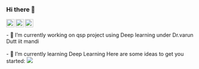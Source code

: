 ### Hi there 👋
<a href="https://twitter.com/sudhanshu__8">
  <img align="left" alt="sudhanshu's Twitter" width="22px" src="https://cdn.jsdelivr.net/npm/simple-icons@v3/icons/twitter.svg" />
</a>
<a href="https://linkedin.com/in/sudhanshu-kumar-a29ab8184">
  <img align="left" alt="sudhanshu's Linkdein" width="22px" src="https://cdn.jsdelivr.net/npm/simple-icons@v3/icons/linkedin.svg" />
</a>
<a href="https://github.com/ksudhanshu348">
  <img align="left" alt="sudhanshu's's Github" width="22px" src="https://cdn.jsdelivr.net/npm/simple-icons@v3/icons/github.svg" />
</a>
<br></br>
- 🔭 I’m currently working on qsp project using Deep learning under Dr.varun Dutt iit mandi <br></br>
- 🌱 I’m currently learning Deep Learning
Here are some ideas to get you started:

<!--- 🔭 I’m currently working on qsp project using Deep learning under Dr.varun Dutt iit mandi
- 🌱 I’m currently learning Deep Learning
- 👯 I’m looking to collaborate on ...
- 🤔 I’m looking for help with ...
- 💬 Ask me about ...
- 📫 How to reach me: ...
- 😄 Pronouns: ...
- ⚡ Fun fact: ...--->
 <img src="https://github-readme-stats.vercel.app/api?username=ksudhanshu348&&show_icons=true&title_color=ffffff&icon_color=bb2acf&text_color=daf7dc&bg_color=151515"/>
